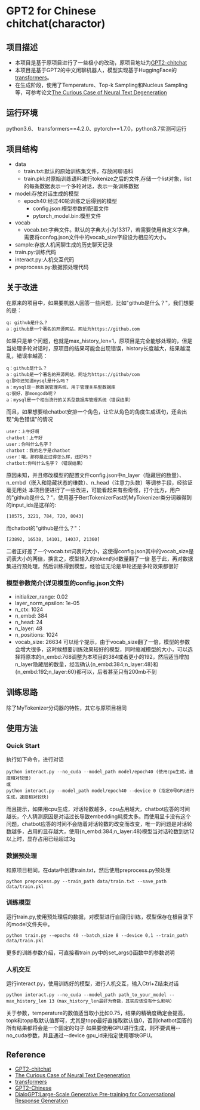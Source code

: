 # GPT2 for Chinese chitchat(charactor)

## 项目描述
- 本项目是基于原项目进行了一些极小的改动，原项目地址为[GPT2-chitchat](https://github.com/yangjianxin1/GPT2-chitchat)
- 本项目是基于GPT2的中文闲聊机器人，模型实现基于HuggingFace的[transformers](https://github.com/huggingface/transformers)。
- 在生成阶段，使用了Temperature、Top-k Sampling和Nucleus Sampling等，可参考论文[The Curious Case of Neural Text Degeneration](https://arxiv.xilesou.top/pdf/1904.09751.pdf)

## 运行环境
python3.6、 transformers==4.2.0、pytorch==1.7.0，python3.7实测可运行

## 项目结构
- data
    - train.txt:默认的原始训练集文件，存放闲聊语料 
    - train.pkl:对原始训练语料进行tokenize之后的文件,存储一个list对象，list的每条数据表示一个多轮对话，表示一条训练数据
- model:存放对话生成的模型
    - epoch40:经过40轮训练之后得到的模型
      - config.json:模型参数的配置文件
      - pytorch_model.bin:模型文件
- vocab
    - vocab.txt:字典文件。默认的字典大小为13317，若需要使用自定义字典，需要将confog.json文件中的vocab_size字段设为相应的大小。
- sample:存放人机闲聊生成的历史聊天记录
- train.py:训练代码
- interact.py:人机交互代码
- preprocess.py:数据预处理代码

## 关于改进
在原来的项目中，如果要机器人回答一些问题，比如"github是什么？"，我们想要的是：
```
q: github是什么？
a：github是一个著名的开源网站，网址为https://github.com
```
如果只是单个问题，也就是max_history_len=1，原项目是完全能够处理的，但是当处理多轮对话时，原项目的结果可能会出现错误，history长度越大，结果越混乱，错误率越高：
```
q：github是什么？
a：github是一个著名的开源网站，网址为https://github/com
q:那你还知道mysql是什么吗？
a：mysql是一款数据管理系统，用于管理关系型数据库
q:很好，那mongodb呢？
a：mysql是一个相当流行的关系型数据库管理系统（错误结果）
```
而且，如果想要给chatbot安排一个角色，让它从角色的角度生成语句，还会出现"角色错误"的情况
```
user：上午好啊
chatbot：上午好
user：你叫什么名字？
chatbot：我的名字是chatbot
user：哦，那你最近过得怎么样，还好吗？
chatbot:你叫什么名字？（错误结果）
```
原因未知，并且修改模型的配置文件config.json中n_layer（隐藏层的数量）、n_embd（嵌入和隐藏状态的维数）、n_head（注意力头数）等调参手段，经验证毫无用处
本项目便进行了一些改进，可能看起来有些奇怪，打个比方，用户的"github是什么？"，使用基于BertTokenizerFast的MyTokenizer类分词器得到的input_ids是这样的:
```
[10575, 3221, 784, 720, 8043]
```
而chatbot的"github是什么？"：
```
[23892, 16538, 14101, 14037, 21360]
```
二者正好差了一个vocab.txt词表的大小，这使得config.json其中的vocab_size是词表大小的两倍，换言之，模型输入的token的id数量翻了一倍
基于此，再对数据集进行预处理，然后训练得到模型，经验证无论是单轮还是多轮效果都很好


### 模型参数简介(详见模型的config.json文件)
- initializer_range: 0.02
- layer_norm_epsilon: 1e-05
- n_ctx: 1024
- n_embd: 384
- n_head: 24
- n_layer: 48
- n_positions: 1024
- vocab_size: 26634
可以给个提示，由于vocab_size翻了一倍，模型的参数会增大很多，这时候想要训练效果较好的模型，同时缩减模型的大小，可以选择将原本的n_embd:768调整为本项目的384或者更小的192，然后适当增加n_layer隐藏层的数量，经我确认{n_embd:384;n_layer:48}和{n_embd:192;n_layer:60}都可以，后者甚至只有200mb不到

## 训练思路
除了MyTokenizer分词器的特性，其它与原项目相同

## 使用方法
### Quick Start
执行如下命令，进行对话
```
python interact.py --no_cuda --model_path model/epoch40 (使用cpu生成，速度相对较慢)
或
python interact.py --model_path model/epoch40 --device 0 (指定0号GPU进行生成，速度相对较快)
```
而且提示，如果用cpu生成，对话轮数越多，cpu占用越大，chatbot应答的时间越长，个人猜测原因是对话过长导致embedding耗费太多。而使用显卡没有这个问题，chatbot应答的时间不会随着对话轮数的改变而改变，唯一的问题是对话轮数越多，占用的显存越大，使用{n_embd:384;n_layer:48}模型当对话轮数到达12以上时，显存占用已经超过3g

###  数据预处理
和原项目相同，在data中创建train.txt，然后使用preprocess.py预处理
```
python preprocess.py --train_path data/train.txt --save_path data/train.pkl
```

### 训练模型
运行train.py,使用预处理后的数据，对模型进行自回归训练，模型保存在根目录下的model文件夹中。
```
python train.py --epochs 40 --batch_size 8 --device 0,1 --train_path data/train.pkl
```
更多的训练参数介绍，可直接看train.py中的set_args()函数中的参数说明

### 人机交互
运行interact.py，使用训练好的模型，进行人机交互，输入Ctrl+Z结束对话
```
python interact.py --no_cuda --model_path path_to_your_model --max_history_len 13（max_history_len最好为奇数，其实应该没有什么影响）
```
关于参数，temperature的数值适当取小比如0.75，结果的精确度确定会提高，topk和topp取默认值即可，尤其是topp最好直接取默认值0，否则chatbot回答的所有结果都将会是一个固定的句子
如果要使用GPU进行生成，则不要调用--no_cuda参数，并且通过--device gpu_id来指定使用哪块GPU。

## Reference
- [GPT2-chitchat](https://github.com/yangjianxin1/GPT2-chitchat)
- [The Curious Case of Neural Text Degeneration](https://arxiv.xilesou.top/pdf/1904.09751.pdf)
- [transformers](https://github.com/huggingface/transformers)
- [GPT2-Chinese](https://github.com/Morizeyao/GPT2-Chinese)
- [DialoGPT:Large-Scale Generative Pre-training for Conversational Response Generation](https://arxiv.xilesou.top/pdf/1911.00536.pdf)